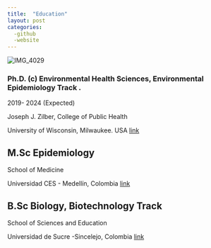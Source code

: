 ```yaml
---
title:  "Education"
layout: post
categories: 
  -github
  -website
---
```


![IMG_4029](https://github.com/victorflorez/victorflorez.github.io/assets/100101223/5a21ba49-f867-4d04-a85a-e17fef666e68)


### Ph.D. (c) Environmental Health Sciences, Environmental Epidemiology Track .  
2019-  2024  (Expected)

Joseph J. Zilber, College of Public Health

University of Wisconsin, Milwaukee. USA [link](https://www.uwm.edu)



## M.Sc Epidemiology

School of Medicine

Universidad CES - Medellín, Colombia [link](https://www.ces.edu.co)



## B.Sc Biology, Biotechnology Track

School of Sciences and Education

Universidad de Sucre -Sincelejo, Colombia [link](https://www.unisucre.edu.co)
